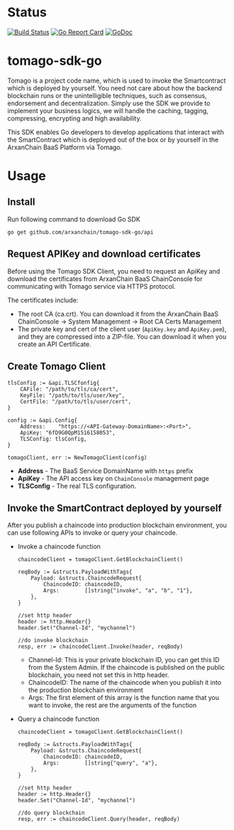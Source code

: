 
# Status
[![Build Status](https://travis-ci.org/arxanchain/tomago-sdk-go.svg?branch=master)](https://travis-ci.org/arxanchain/tomago-sdk-go)
[![Go Report Card](https://goreportcard.com/badge/github.com/arxanchain/tomago-sdk-go)](https://goreportcard.com/report/github.com/arxanchain/tomago-sdk-go)
[![GoDoc](https://godoc.org/github.com/arxanchain/tomago-sdk-go?status.svg)](https://godoc.org/github.com/arxanchain/tomago-sdk-go)

# tomago-sdk-go

Tomago is a project code name, which is used to invoke the Smartcontract which is
deployed by yourself. You need not care about how the backend blockchain runs or 
the unintelligible techniques, such as consensus, endorsement and decentralization. 
Simply use the SDK we provide to implement your business logics, we will handle 
the caching, tagging, compressing, encrypting and high availability.

This SDK enables Go developers to develop applications that interact with the
SmartContract which is deployed out of the box or by yourself in the ArxanChain
BaaS Platform via Tomago.

# Usage

## Install

Run following command to download Go SDK

```code
go get github.com/arxanchain/tomago-sdk-go/api
```

## Request APIKey and download certificates

Before using the Tomago SDK Client, you need to request an ApiKey and download
the certificates from ArxanChain BaaS ChainConsole for communicating with 
Tomago service via HTTPS protocol.

The certificates include:

* The root CA (ca.crt). You can download it from the ArxanChain BaaS ChainConsole
  -> System Management -> Root CA Certs Management
* The private key and cert of the client user (`ApiKey.key` and `ApiKey.pem`), and 
  they are compressed into a ZIP-file. You can download it when you create an API
  Certificate.

## Create Tomago Client

```code
tlsConfig := &api.TLSCfonfig{
    CAFile: "/path/to/tls/ca/cert",
    KeyFile: "/path/to/tls/user/key",
    CertFile: "/path/to/tls/user/cert",
}

config := &api.Config{
    Address:    "https://<API-Gateway-DomainName>:<Port>",
    ApiKey: "6fD9G0QpM1516158053",
    TLSConfig: tlsConfig,
}

tomagoClient, err := NewTomagoClient(config)
```

* **Address** - The BaaS Service DomainName with `https` prefix
* **ApiKey** - The API access key on `ChainConsole` management page
* **TLSConfig** - The real TLS configuration.

## Invoke the SmartContract deployed by yourself

After you publish a chaincode into production blockchain environment, you can
use following APIs to invoke or query your chaincode.

* Invoke a chaincode function

  ```code
  chaincodeClient = tomagoClient.GetBlockchainClient()

  reqBody := &structs.PayloadWithTags{
      Payload: &structs.ChaincodeRequest{
          ChaincodeID: chaincodeID,
          Args:        []string{"invoke", "a", "b", "1"},
      },
  }

  //set http header
  header := http.Header{}
  header.Set("Channel-Id", "mychannel")

  //do invoke blockchain
  resp, err := chaincodeClient.Invoke(header, reqBody)
  ```

  - Channel-Id: This is your private blockchain ID, you can get this ID from
    the System Admin. If the chaincode is published on the public blockchain,
    you need not set this in http header.
  - ChaincodeID: The name of the chaincode when you publish it into the
    production blockchain environment
  - Args: The first element of this array is the function name that you want to
    invoke, the rest are the arguments of the function

* Query a chaincode function

  ```code
  chaincodeClient = tomagoClient.GetBlockchainClient()

  reqBody := &structs.PayloadWithTags{
      Payload: &structs.ChaincodeRequest{
          ChaincodeID: chaincodeID,
          Args:        []string{"query", "a"},
      },
  }

  //set http header
  header := http.Header{}
  header.Set("Channel-Id", "mychannel")

  //do query blockchain
  resp, err := chaincodeClient.Query(header, reqBody)
  ```
